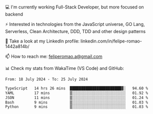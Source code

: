 💻 I'm currently working Full-Stack Developer, but more focused on backend

⚡ Interested in technologies from the JavaScript universe, GO Lang, Serverless, Clean Architecture, DDD, TDD and other design patterns

👥 Take a look at my LinkedIn profile: linkedin.com/in/felipe-romao-1442a814b/

📫 How to reach me: feliperomao.a@gmail.com

📊 Check my stats from WakaTime (VS Code) and GitHub:

<!--START_SECTION:waka-->

```txt
From: 18 July 2024 - To: 25 July 2024

TypeScript   14 hrs 26 mins  ███████████████████████▓░   94.60 %
YAML         17 mins         ▒░░░░░░░░░░░░░░░░░░░░░░░░   01.92 %
JSON         11 mins         ▒░░░░░░░░░░░░░░░░░░░░░░░░   01.24 %
Bash         9 mins          ▒░░░░░░░░░░░░░░░░░░░░░░░░   01.03 %
Python       9 mins          ▒░░░░░░░░░░░░░░░░░░░░░░░░   01.03 %
```

<!--END_SECTION:waka-->
